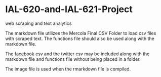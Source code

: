 # IAL-620-and-IAL-621-Project
web scraping and text analytics

The markdown file utilizes the Mercola Final CSV Folder to load csv files with scraped text. The functions file should also be used along with the markdown file.

The facebook csv and the twitter csv may be included along with the markdown file and functions file without being placed in a folder.

The image file is used when the rmarkdown file is compiled.
